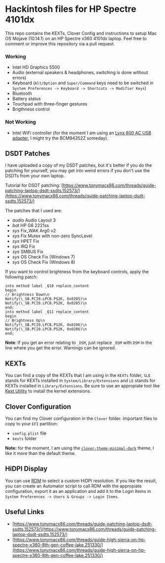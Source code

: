 # Hackintosh files for HP Spectre 4101dx

This repo contains the KEXTs, Clover Config and instructions to setup Mac OS Mojave (10.14.1) on an HP Spectre x360 4101dx laptop. Feel free to comment or improve this repository via a pull request.

### Working

- Intel HD Graphics 5500
- Audio (external speakers & headphones, switching is done without errors)
- Keyboard (`Alt/Option` and `Super/Command` keys need to be switched in `System Preferences -> Keyboard -> Shortcuts -> Modifier Keys`)
- Bluetooth
- Battery status
- Touchpad with three-finger gestures
- Brigthness control

### Not Working

- Intel WiFi controller (for the moment I am using an [Lynx 600 AC USB adapter](https://www.nexxtsolutions.com/connectivity/us_en/networking-solutions/usb-adapters/usb-adapters/aulub605u1), I might try the  BCM94352Z someday).

## DSDT Patches

I have uploaded a copy of my DSDT patches, but it's better if you do the patching for yourself, you may get into weird errors if you don't use the DSDTs from your own laptop.

Tutorial for DSDT patching: [https://www.tonymacx86.com/threads/guide-patching-laptop-dsdt-ssdts.152573/](https://www.tonymacx86.com/threads/guide-patching-laptop-dsdt-ssdts.152573/)

The patches that I used are:

- *audio* Audio Layout 3
- *bat* HP G6 2221ss
- *sys* Fix_WAK Arg0 v2
- *sys* Fix Mutex with non-zero SyncLevel
- *sys* HPET Fix
- *sys* IRQ Fix
- *sys* SMBUS Fix
- *sys* OS Check Fix (Windows 7)
- *sys* OS Check Fix (Windows 8)

If you want to control brightness from the keyboard controls, apply the following patch:

    into method label _Q10 replace_content
    begin
    // Brightness Down\n
    Notify(\_SB.PCI0.LPCB.PS2K, 0x0205)\n
    Notify(\_SB.PCI0.LPCB.PS2K, 0x0285)\n
    end;
    into method label _Q11 replace_content
    begin
    // Brightness Up\n
    Notify(\_SB.PCI0.LPCB.PS2K, 0x0206)\n
    Notify(\_SB.PCI0.LPCB.PS2K, 0x0286)\n
    end;

**Note**: If you get an error relating to `_DSM`, just replace `_DSM` with `DSM` in the line where you get the error. Warnings can be ignored.

## KEXTs 

You can find a copy of the KEXTs that I am using in the `KEXTs` folder, `SLE` stands for KEXTs installed in `System/Library/Extensions` and `LE` stands for KEXTs installed in `Library/Extensions`. Be sure to use an appropiate tool like [Kext Utility](http://cvad-mac.narod.ru/index/0-4) to install the kernel extensions.

## Clover Configuration

You can find my Clover configuration in the `Clover` folder. Important files to copy to your `EFI` partition:

- `config.plist` file
- `kexts` folder

**Note:** for the moment, I am using the [`clover-theme-minimal-dark`](https://github.com/ImmersiveX/clover-theme-minimal-dark) theme, I like it more than the default theme.

## HiDPI Display

You can use [RDM](https://github.com/avibrazil/RDM) to select a custom HiDPI resolution. If you like the result, you can create an Automator script to call RDM with the appropiate configuration, export it as an application and add it to the Login Items in `System Preferences -> Users & Groups -> Login Items`.

## Useful Links

- [https://www.tonymacx86.com/threads/guide-patching-laptop-dsdt-ssdts.152573/](https://www.tonymacx86.com/threads/guide-patching-laptop-dsdt-ssdts.152573/)
- [https://www.tonymacx86.com/threads/guide-high-sierra-on-hp-spectre-x360-8th-gen-coffee-lake.251330/](https://www.tonymacx86.com/threads/guide-high-sierra-on-hp-spectre-x360-8th-gen-coffee-lake.251330/)
